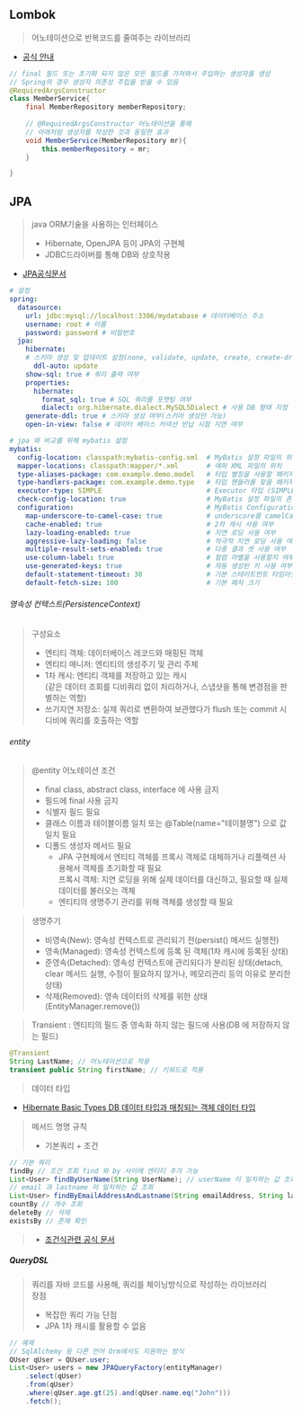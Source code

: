 
## Lombok
> 어노테이션으로 반복코드를 줄여주는 라이브러리
* [공식 안내](https://projectlombok.org/features/)
```java
// final 필드 또는 초기화 되지 않은 모든 필드를 가져와서 주입하는 생성자를 생성
// Spring의 경우 생성자 의존성 주입을 받을 수 있음
@RequiredArgsConstructor
class MemberService{
	final MemberRepository memberRepository;
	
	// @RequiredArgsConstructor 어노테이션을 통해
	// 아래처럼 생성자를 작성한 것과 동일한 효과
	void MemberService(MemberRepository mr){
		this.memberRepository = mr;
	}

}

```

## JPA
> java ORM기술을 사용하는 인터페이스
> * Hibernate, OpenJPA 등이 JPA의 구현체
> * JDBC드라이버를 통해 DB와 상호작용
* [JPA공식문서](https://docs.spring.io/spring-data/jpa/docs/current/reference/html/)

```yaml
# 설정 
spring:
  datasource:
    url: jdbc:mysql://localhost:3306/mydatabase # 데이터베이스 주소
    username: root # 이름
    password: password # 비밀번호
  jpa:
    hibernate:
	# 스키마 생성 및 업데이트 설정(none, validate, update, create, create-drop)
      ddl-auto: update 
    show-sql: true # 쿼리 출력 여부
    properties:
      hibernate:
        format_sql: true # SQL 쿼리를 포맷팅 여부
        dialect: org.hibernate.dialect.MySQL5Dialect # 사용 DB 형태 지정
    generate-ddl: true # 스키마 생성 여부(스키마 생성만 가능)
    open-in-view: false # 데이터 베이스 커넥션 반납 시점 지연 여부
```
```yaml
# jpa 와 비교를 위해 mybatis 설정
mybatis:
  config-location: classpath:mybatis-config.xml  # MyBatis 설정 파일의 위치
  mapper-locations: classpath:mapper/*.xml       # 매퍼 XML 파일의 위치
  type-aliases-package: com.example.demo.model   # 타입 별칭을 사용할 패키지
  type-handlers-package: com.example.demo.type   # 타입 핸들러를 찾을 패키지
  executor-type: SIMPLE                          # Executor 타입 (SIMPLE, REUSE, BATCH)
  check-config-location: true                    # MyBatis 설정 파일의 존재 여부를 확인
  configuration:                                 # MyBatis Configuration 설정
    map-underscore-to-camel-case: true           # underscore를 camelCase로 자동 변환
    cache-enabled: true                          # 2차 캐시 사용 여부
    lazy-loading-enabled: true                   # 지연 로딩 사용 여부
    aggressive-lazy-loading: false               # 적극적 지연 로딩 사용 여부
    multiple-result-sets-enabled: true           # 다중 결과 셋 사용 여부
    use-column-label: true                       # 컬럼 라벨을 사용할지 여부
    use-generated-keys: true                     # 자동 생성된 키 사용 여부
    default-statement-timeout: 30                # 기본 스테이트먼트 타임아웃 (초)
    default-fetch-size: 100                      # 기본 페치 크기


```

###### 영속성 컨텍스트(PersistenceContext)
> 구성요소
> * 엔티티 객체: 데이터베이스 레코드와 매핑된 객체  
> * 엔티티 매니저: 엔티티의 생성주기 및 관리 주체  
> * 1차 캐시: 엔티티 객체를 저장하고 있는 캐시  
>   (같은 데이터 조회를 디비쿼리 없이 처리하거나, 스냅샷을 통해 변경점을 판별하는 역할)  
> * 쓰기지연 저장소: 실제 쿼리로 변환하여 보관했다가 flush 또는 commit 시 디비에 쿼리를 호출하는 역할

###### entity
> @entity 어노테이션 조건
> * final class, abstract class, interface 에 사용 금지  
> * 필드에 final 사용 금지  
> * 식별자 필드 필요  
> * 클래스 이름과 테이블이름 일치 또는 @Table(name="테이블명") 으로 값 일치 필요  
> * 디폴드 생성자 메서드 필요
> 	* JPA 구현체에서 엔티티 객체를 프록시 객체로 대체하거나 리플렉션 사용해서 객체를 초기화할 때 필요  
> 	   프록시 객체: 지연 로딩을 위해 실제 데이터를 대신하고, 필요할 때 실제 데이터를 불러오는 객체
> 	* 엔티티의 생명주기 관리를 위해 객체를 생성할 때 필요

> 생명주기
> * 비영속(New): 영속성 컨텍스트로 관리되기 전(persist() 메서드 실행전)  
> * 영속(Managed): 영속성 컨텍스트에 등록 된 객체(1차 캐시에 등록된 상태)  
> * 준영속(Detached): 영속성 컨텍스트에 관리되다가 분리된 상태(detach, clear 메서드 실행, 수정이 필요하지 않거나, 메모리관리 등의 이유로 분리한 상태)  
> * 삭제(Removed): 영속 데이터의 삭제를 위한 상태(EntityManager.remove())

> Transient : 엔티티의 필드 중 영속화 하지 않는 필드에 사용(DB 에 저장하지 않는 필드)
```java
@Transient
String LastName; // 어노테이션으로 적용
transient public String firstName; // 키워드로 적용
``` 

> 데이터 타입
* [Hibernate Basic Types DB 데이터 타입과 매칭되는 객체 데이터 타입](https://docs.jboss.org/hibernate/orm/5.5/userguide/html_single/Hibernate_User_Guide.html#basic)

>메서드 명명 규칙
>* 기본쿼리 + 조건
```java
// 기본 쿼리
findBy // 조건 조회 find 와 by 사이에 엔티티 추가 가능
List<User> findByUserName(String UserName); // userName 이 일치하는 값 조회
// email 과 lastname 이 일치하는 값 조회
List<User> findByEmailAddressAndLastname(String emailAddress, String lastname);
countBy // 개수 조회
deleteBy // 삭제
existsBy // 존재 확인
```
>* [조건식관련 공식 문서](https://docs.spring.io/spring-data/jpa/reference/jpa/query-methods.html)

##### QueryDSL
>쿼리를 자바 코드를 사용해, 쿼리를 체이닝방식으로 작성하는 라이브러리  
>장점  
>*  복잡한 쿼리 가능 
>단점
>* JPA 1차 캐시를 활용할 수 없음
```java
// 예제
// SqlAlchemy 등 다른 언어 Orm에서도 지원하는 방식
QUser qUser = QUser.user;
List<User> users = new JPAQueryFactory(entityManager)
    .select(qUser)
    .from(qUser)
    .where(qUser.age.gt(25).and(qUser.name.eq("John")))
    .fetch();
```

